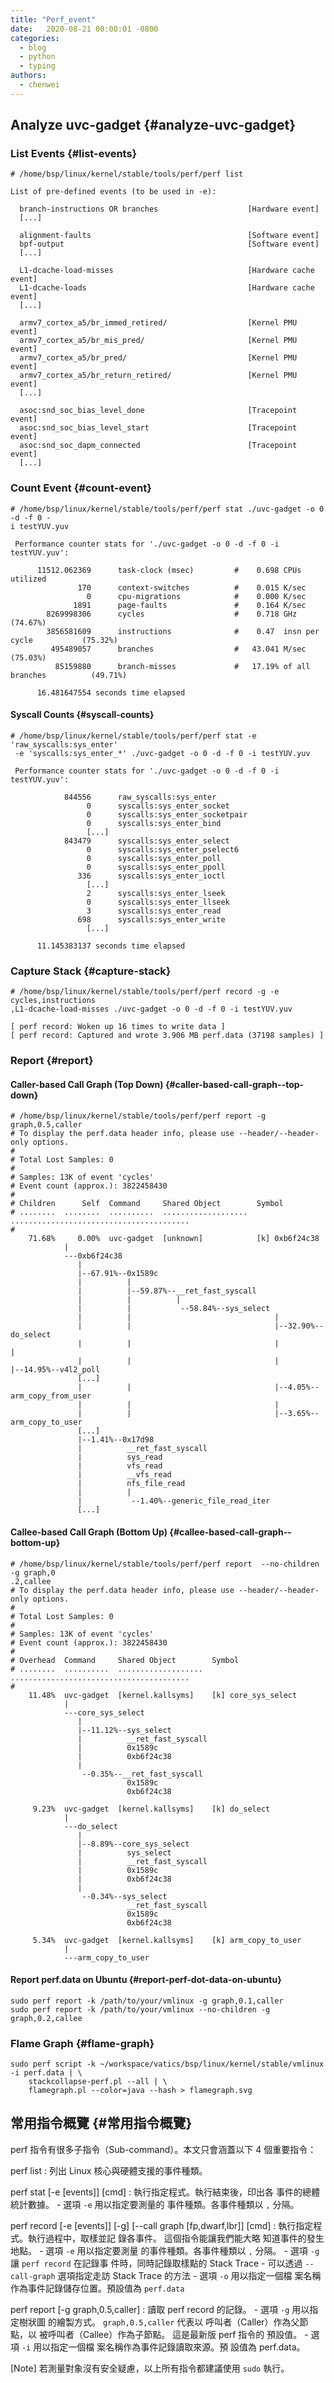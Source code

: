 ```yaml
---
title: "Perf_event"
date:   2020-08-21 00:00:01 -0800
categories:
  - blog
  - python
  - typing
authors: 
  - chenwei
---
```


## Analyze uvc-gadget {#analyze-uvc-gadget}


### List Events {#list-events}

```
# /home/bsp/linux/kernel/stable/tools/perf/perf list

List of pre-defined events (to be used in -e):

  branch-instructions OR branches                    [Hardware event]
  [...]

  alignment-faults                                   [Software event]
  bpf-output                                         [Software event]
  [...]

  L1-dcache-load-misses                              [Hardware cache event]
  L1-dcache-loads                                    [Hardware cache event]
  [...]

  armv7_cortex_a5/br_immed_retired/                  [Kernel PMU event]
  armv7_cortex_a5/br_mis_pred/                       [Kernel PMU event]
  armv7_cortex_a5/br_pred/                           [Kernel PMU event]
  armv7_cortex_a5/br_return_retired/                 [Kernel PMU event]
  [...]

  asoc:snd_soc_bias_level_done                       [Tracepoint event]
  asoc:snd_soc_bias_level_start                      [Tracepoint event]
  asoc:snd_soc_dapm_connected                        [Tracepoint event]
  [...]
```


### Count Event {#count-event}

```
# /home/bsp/linux/kernel/stable/tools/perf/perf stat ./uvc-gadget -o 0 -d -f 0 -
i testYUV.yuv

 Performance counter stats for './uvc-gadget -o 0 -d -f 0 -i testYUV.yuv':

      11512.062369      task-clock (msec)         #    0.698 CPUs utilized
               170      context-switches          #    0.015 K/sec
                 0      cpu-migrations            #    0.000 K/sec
              1891      page-faults               #    0.164 K/sec
        8269998306      cycles                    #    0.718 GHz                      (74.67%)
        3856581609      instructions              #    0.47  insn per cycle           (75.32%)
         495489057      branches                  #   43.041 M/sec                    (75.03%)
          85159880      branch-misses             #   17.19% of all branches          (49.71%)

      16.481647554 seconds time elapsed
```


#### Syscall Counts {#syscall-counts}

```
# /home/bsp/linux/kernel/stable/tools/perf/perf stat -e 'raw_syscalls:sys_enter'
 -e 'syscalls:sys_enter_*' ./uvc-gadget -o 0 -d -f 0 -i testYUV.yuv

 Performance counter stats for './uvc-gadget -o 0 -d -f 0 -i testYUV.yuv':

            844556      raw_syscalls:sys_enter
                 0      syscalls:sys_enter_socket
                 0      syscalls:sys_enter_socketpair
                 0      syscalls:sys_enter_bind
				 [...]
            843479      syscalls:sys_enter_select
                 0      syscalls:sys_enter_pselect6
                 0      syscalls:sys_enter_poll
                 0      syscalls:sys_enter_ppoll
               336      syscalls:sys_enter_ioctl
				 [...]
                 2      syscalls:sys_enter_lseek
                 0      syscalls:sys_enter_llseek
                 3      syscalls:sys_enter_read
               698      syscalls:sys_enter_write
				 [...]

      11.145383137 seconds time elapsed
```


### Capture Stack {#capture-stack}

```
# /home/bsp/linux/kernel/stable/tools/perf/perf record -g -e cycles,instructions
,L1-dcache-load-misses ./uvc-gadget -o 0 -d -f 0 -i testYUV.yuv

[ perf record: Woken up 16 times to write data ]
[ perf record: Captured and wrote 3.906 MB perf.data (37198 samples) ]
```


### Report {#report}


#### Caller-based Call Graph (Top Down) {#caller-based-call-graph--top-down}

```
# /home/bsp/linux/kernel/stable/tools/perf/perf report -g graph,0.5,caller
# To display the perf.data header info, please use --header/--header-only options.
#
# Total Lost Samples: 0
#
# Samples: 13K of event 'cycles'
# Event count (approx.): 3822458430
#
# Children      Self  Command     Shared Object        Symbol
# ........  ........  ..........  ...................  ........................................
#
    71.68%     0.00%  uvc-gadget  [unknown]            [k] 0xb6f24c38
            |
            ---0xb6f24c38
               |
               |--67.91%--0x1589c
               |          |
               |          |--59.87%--__ret_fast_syscall
               |          |          |
               |          |           --58.84%--sys_select
               |          |                                |
               |          |                                |--32.90%--do_select
               |          |                                |          |
               |          |                                |          |--14.95%--v4l2_poll
			   [...]
               |          |                                |--4.05%--arm_copy_from_user
               |          |                                |
               |          |                                |--3.65%--arm_copy_to_user
			   [...]
               |--1.41%--0x17d98
               |          __ret_fast_syscall
               |          sys_read
               |          vfs_read
               |          __vfs_read
               |          nfs_file_read
               |          |
               |           --1.40%--generic_file_read_iter
			   [...]
```


#### Callee-based Call Graph (Bottom Up) {#callee-based-call-graph--bottom-up}

```
# /home/bsp/linux/kernel/stable/tools/perf/perf report  --no-children -g graph,0
.2,callee
# To display the perf.data header info, please use --header/--header-only options.
#
# Total Lost Samples: 0
#
# Samples: 13K of event 'cycles'
# Event count (approx.): 3822458430
#
# Overhead  Command     Shared Object        Symbol
# ........  ..........  ...................  ........................................
#
    11.48%  uvc-gadget  [kernel.kallsyms]    [k] core_sys_select
            |
            ---core_sys_select
               |
               |--11.12%--sys_select
               |          __ret_fast_syscall
               |          0x1589c
               |          0xb6f24c38
               |
                --0.35%--__ret_fast_syscall
                          0x1589c
                          0xb6f24c38

     9.23%  uvc-gadget  [kernel.kallsyms]    [k] do_select
            |
            ---do_select
               |
               |--8.89%--core_sys_select
               |          sys_select
               |          __ret_fast_syscall
               |          0x1589c
               |          0xb6f24c38
               |
                --0.34%--sys_select
                          __ret_fast_syscall
                          0x1589c
                          0xb6f24c38

     5.34%  uvc-gadget  [kernel.kallsyms]    [k] arm_copy_to_user
            |
            ---arm_copy_to_user
```


#### Report perf.data on Ubuntu {#report-perf-dot-data-on-ubuntu}

```
sudo perf report -k /path/to/your/vmlinux -g graph,0.1,caller
sudo perf report -k /path/to/your/vmlinux --no-children -g graph,0.2,callee
```


### Flame Graph {#flame-graph}

```
sudo perf script -k ~/workspace/vatics/bsp/linux/kernel/stable/vmlinux -i perf.data | \
    stackcollapse-perf.pl --all | \
    flamegraph.pl --color=java --hash > flamegraph.svg
```


## 常用指令概覽 {#常用指令概覽}

perf 指令有很多子指令（Sub-command）。本文只會涵蓋以下 4 個重要指令：

perf list
: 列出 Linux 核心與硬體支援的事件種類。

perf stat [-e [events]] [cmd]
: 執行指定程式。執行結束後，印出各 事件的總體統計數據。
    -   選項 `-e` 用以指定要測量的 事件種類。各事件種類以 `,` 分隔。

perf record [-e [events]] [-g] [--call graph [fp,dwarf,lbr]] [cmd]
: 執行指定程式。執行過程中，取樣並記 錄各事件。 這個指令能讓我們能大略 知道事件的發生地點。
    -   選項 `-e` 用以指定要測量 的事件種類。各事件種類以 `,` 分隔。
    -   選項 `-g` 讓 `perf record` 在記錄事 件時，同時記錄取樣點的 Stack Trace
    -   可以透過 `--call-graph` 選項指定走訪 Stack Trace 的方法
    -   選項 `-o` 用以指定一個檔 案名稱作為事件記錄儲存位置。預設值為 `perf.data`

perf report [-g graph,0.5,caller]
: 讀取 perf record 的記錄。
    -   選項 `-g` 用以指定樹狀圖 的繪製方式。 `graph,0.5,caller` 代表以 呼叫者（Caller）作為父節點，以 被呼叫者（Callee）作為子節點。 這是最新版 perf 指令的 預設值。
    -   選項 `-i` 用以指定一個檔 案名稱作為事件記錄讀取來源。預 設值為 perf.data。

[Note] 若測量對象沒有安全疑慮，以上所有指令都建議使用 `sudo` 執行。
